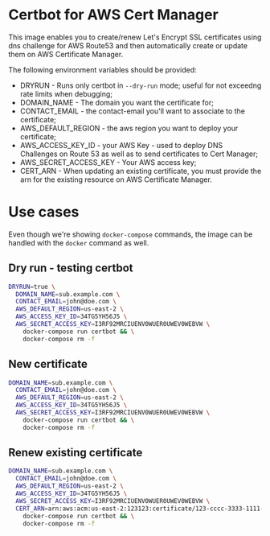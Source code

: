 # Certbot for AWS Cert Manager

This image enables you to create/renew Let's Encrypt SSL certificates using dns challenge for AWS Route53 and then automatically create or update them on AWS Certificate Manager.

The following environment variables should be provided:

* DRYRUN - Runs only certbot in `--dry-run` mode; useful for not exceedng rate limits when debugging;
* DOMAIN_NAME - The domain you want the certificate for;
* CONTACT_EMAIL - the contact-email you'll want to associate to the certificate;
* AWS_DEFAULT_REGION - the aws region you want to deploy your certificate;
* AWS_ACCESS_KEY_ID - your AWS Key - used to deploy DNS Challenges on Route 53 as well as to send certificates to Cert Manager;
* AWS_SECRET_ACCESS_KEY - Your AWS access key;
* CERT_ARN - When updating an existing certificate, you must provide the arn for the existing resource on AWS Certificate Manager.

# Use cases

Even though we're showing `docker-compose` commands, the image can be handled with the `docker` command as well.

## Dry run - testing certbot

```bash
DRYRUN=true \
  DOMAIN_NAME=sub.example.com \
  CONTACT_EMAIL=john@doe.com \
  AWS_DEFAULT_REGION=us-east-2 \
  AWS_ACCESS_KEY_ID=34TG5YH56J5 \
  AWS_SECRET_ACCESS_KEY=I3RF92MRCIUENV0WUER0UWEV0WEBVW \
    docker-compose run certbot && \
    docker-compose rm -f
```

## New certificate

```bash
DOMAIN_NAME=sub.example.com \
  CONTACT_EMAIL=john@doe.com \
  AWS_DEFAULT_REGION=us-east-2 \
  AWS_ACCESS_KEY_ID=34TG5YH56J5 \
  AWS_SECRET_ACCESS_KEY=I3RF92MRCIUENV0WUER0UWEV0WEBVW \
    docker-compose run certbot && \
    docker-compose rm -f
```

## Renew existing certificate

```bash
DOMAIN_NAME=sub.example.com \
  CONTACT_EMAIL=john@doe.com \
  AWS_DEFAULT_REGION=us-east-2 \
  AWS_ACCESS_KEY_ID=34TG5YH56J5 \
  AWS_SECRET_ACCESS_KEY=I3RF92MRCIUENV0WUER0UWEV0WEBVW \
  CERT_ARN=arn:aws:acm:us-east-2:123123:certificate/123-cccc-3333-1111-3a3a3a3a \
    docker-compose run certbot && \
    docker-compose rm -f
```
